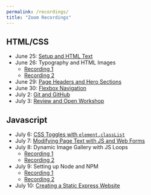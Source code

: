 ```yaml
---
permalink: /recordings/
title: "Zoom Recordings"
---
```

## HTML/CSS
- June 25: [Setup and HTML Text](https://zoom.us/rec/share/_vBcCPbJ6khIfIXiskjVAbYZBKvMT6a8hilP__Vfz0r1DN21_T2zG_StN8v5KsF1)
- June 26: Typography and HTML Images
  - [Recording 1](https://zoom.us/rec/share/594tD7H7y2JLbpXdznPTcIRwH73AX6a8hHcf-_Fbnk2nr2NqJEjLrKdURRwX8u2I)
  - [Recording 2](https://zoom.us/rec/share/wJUuHprz7VtOAbPusxH0Z4MbPILXX6a813Icq_IOyEoaUILLhSujrgchJMdY1p8g)
- June 29: [Page Headers and Hero Sections](https://zoom.us/rec/share/__JkNu3IqERJc7fx8RCDRq8AAoTFT6a81iYb_aYInkv4F9EuDCEa4Btn-QfL0f9a)
- June 30: [Flexbox Navigation](https://zoom.us/rec/share/2vxvcq_77n9IQa_n5U-PUfYsN4L4T6a8g3UXq_VbnUZ-I7X-ezOrzfnHicQq0fZ-)
- July 2: [Git and GitHub](https://zoom.us/rec/share/3dJRPY32rV1JY8_d9VmDRYNmQKDCeaa8hyVM-6AIyE_QaadsHy7DxLwV0uNe3iqR)
- July 3: [Review and Open Workshop](https://zoom.us/rec/share/_sZTDpbL2npIZK_A9x2PS756IrS4aaa81ykXr_ENzRrNUpGC2DoPGCenPZLps22w)

## Javascript
- July 6: [CSS Toggles with `element.classList`](https://zoom.us/rec/share/7JdKF47a8GZIbbPI03HhdIgnIInIX6a8gyMeqKFenUwmdZC7rp_MMX16a29eq3F1)
- July 7: [Modifying Page Text with JS and Web Forms](https://zoom.us/rec/share/5OBuJrbuyXFIbomV40bUa6APT4DAeaa82iRP_PsLmUdrE9zUE7024yUmYyfmqTSo)
- July 8: Dynamic Image Gallery with JS Loops
  - [Recording 1](https://zoom.us/rec/share/5c5NJrzs9jlJHYXd0R_-cfU4RZbvT6a81ncb-aBYyxp399-0rZGZEXANG6Lw0Zim)
  - [Recording 2](https://zoom.us/rec/share/5c18frrJ0m5OZpHQzFvwYZAZB77IX6a8hiMW__NZyIAXfDa0XduHahY_WTa6fRY)
- July 9: Setting up Node and NPM
  - [Recording 1](https://zoom.us/rec/share/98dNNbb_zF1IHLPc1kjaf_EaO5S7aaa80yhL8vQLxRvXhva0wekKtDPYRYQfQGrr)
  - [Recording 2](https://zoom.us/rec/share/5c18frrJ0m5OZpHQzFvwYZAZB77IX6a8hiMW__NZyIAXfDa0XduHahY_WTa6fRY)
- July 10: [Creating a Static Express Website](https://zoom.us/rec/share/wvFSMbr-6GZLTrPfynCHa_YiXbn4T6a81SEa8_RYnxmbpzNTb4MNAyChPD5kjmNI)